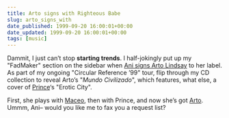 ```yaml
---
title: Arto signs with Righteous Babe
slug: arto_signs_with
date_published: 1999-09-20 16:00:01+00:00
date_updated: 1999-09-20 16:00:01+00:00
tags: [music]
---
```

Dammit, I just can’t stop **starting trends**. I half-jokingly put up my "FadMaker" section on the sidebar when [Ani signs Arto Lindsay](http://www.anidifranco.net/new/newbandsonrbr.html) to her label. As part of my ongoing "Circular Reference ’99" tour, flip through my CD collection to reveal Arto’s "*Mundo Civilizado*", which features, what else, a cover of [Prince](http://www.love4oneanother.com)‘s "Erotic City".

First, she plays with [Maceo](http://www.maceo.com), then with Prince, and now she’s got [Arto](http://www.rykodisc.com/rykointernal/limited/lindsay/). Ummm, Ani– would you like me to fax you a request list?
